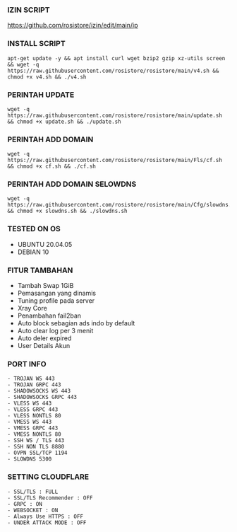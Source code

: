 ### IZIN SCRIPT 
https://github.com/rosistore/izin/edit/main/ip

### INSTALL SCRIPT 
<pre><code>apt-get update -y && apt install curl wget bzip2 gzip xz-utils screen && wget -q https://raw.githubusercontent.com/rosistore/rosistore/main/v4.sh && chmod +x v4.sh && ./v4.sh
</code></pre>

### PERINTAH UPDATE 
<pre><code>wget -q https://raw.githubusercontent.com/rosistore/rosistore/main/update.sh && chmod +x update.sh && ./update.sh</code></pre>

### PERINTAH ADD DOMAIN 
<pre><code>wget -q https://raw.githubusercontent.com/rosistore/rosistore/main/Fls/cf.sh && chmod +x cf.sh && ./cf.sh</code></pre>

### PERINTAH ADD DOMAIN SELOWDNS 
<pre><code>wget -q https://raw.githubusercontent.com/rosistore/rosistore/main/Cfg/slowdns.sh && chmod +x slowdns.sh && ./slowdns.sh</code></pre>
### TESTED ON OS 
- UBUNTU 20.04.05
- DEBIAN 10

### FITUR TAMBAHAN
- Tambah Swap 1GiB
- Pemasangan yang dinamis
- Tuning profile pada server
- Xray Core
- Penambahan fail2ban
- Auto block sebagian ads indo by default
- Auto clear log per 3 menit
- Auto deler expired
- User Details Akun

### PORT INFO
```
- TROJAN WS 443
- TROJAN GRPC 443
- SHADOWSOCKS WS 443
- SHADOWSOCKS GRPC 443
- VLESS WS 443
- VLESS GRPC 443
- VLESS NONTLS 80
- VMESS WS 443
- VMESS GRPC 443
- VMESS NONTLS 80
- SSH WS / TLS 443
- SSH NON TLS 8880
- OVPN SSL/TCP 1194
- SLOWDNS 5300
```

### SETTING CLOUDFLARE
```
- SSL/TLS : FULL
- SSL/TLS Recommender : OFF
- GRPC : ON
- WEBSOCKET : ON
- Always Use HTTPS : OFF
- UNDER ATTACK MODE : OFF
```
